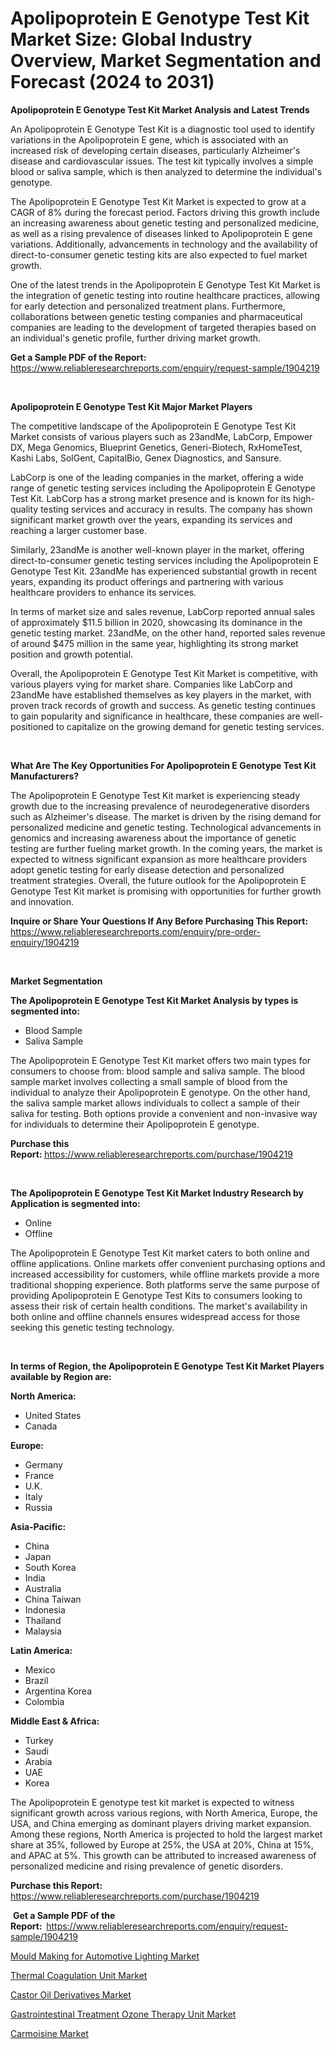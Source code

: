 <p><h1>Apolipoprotein E Genotype Test Kit Market Size: Global Industry Overview, Market Segmentation and Forecast (2024 to 2031)</h1></p><p><strong>Apolipoprotein E Genotype Test Kit Market Analysis and Latest Trends</strong></p>
<p><p>An Apolipoprotein E Genotype Test Kit is a diagnostic tool used to identify variations in the Apolipoprotein E gene, which is associated with an increased risk of developing certain diseases, particularly Alzheimer's disease and cardiovascular issues. The test kit typically involves a simple blood or saliva sample, which is then analyzed to determine the individual's genotype.</p><p>The Apolipoprotein E Genotype Test Kit Market is expected to grow at a CAGR of 8% during the forecast period. Factors driving this growth include an increasing awareness about genetic testing and personalized medicine, as well as a rising prevalence of diseases linked to Apolipoprotein E gene variations. Additionally, advancements in technology and the availability of direct-to-consumer genetic testing kits are also expected to fuel market growth.</p><p>One of the latest trends in the Apolipoprotein E Genotype Test Kit Market is the integration of genetic testing into routine healthcare practices, allowing for early detection and personalized treatment plans. Furthermore, collaborations between genetic testing companies and pharmaceutical companies are leading to the development of targeted therapies based on an individual's genetic profile, further driving market growth.</p></p>
<p><strong>Get a Sample PDF of the Report:&nbsp;</strong> <a href="https://www.reliableresearchreports.com/enquiry/request-sample/1904219">https://www.reliableresearchreports.com/enquiry/request-sample/1904219</a></p>
<p>&nbsp;</p>
<p><strong>Apolipoprotein E Genotype Test Kit Major Market Players</strong></p>
<p><p>The competitive landscape of the Apolipoprotein E Genotype Test Kit Market consists of various players such as 23andMe, LabCorp, Empower DX, Mega Genomics, Blueprint Genetics, Generi-Biotech, RxHomeTest, Kashi Labs, SolGent, CapitalBio, Genex Diagnostics, and Sansure.</p><p>LabCorp is one of the leading companies in the market, offering a wide range of genetic testing services including the Apolipoprotein E Genotype Test Kit. LabCorp has a strong market presence and is known for its high-quality testing services and accuracy in results. The company has shown significant market growth over the years, expanding its services and reaching a larger customer base.</p><p>Similarly, 23andMe is another well-known player in the market, offering direct-to-consumer genetic testing services including the Apolipoprotein E Genotype Test Kit. 23andMe has experienced substantial growth in recent years, expanding its product offerings and partnering with various healthcare providers to enhance its services.</p><p>In terms of market size and sales revenue, LabCorp reported annual sales of approximately $11.5 billion in 2020, showcasing its dominance in the genetic testing market. 23andMe, on the other hand, reported sales revenue of around $475 million in the same year, highlighting its strong market position and growth potential.</p><p>Overall, the Apolipoprotein E Genotype Test Kit Market is competitive, with various players vying for market share. Companies like LabCorp and 23andMe have established themselves as key players in the market, with proven track records of growth and success. As genetic testing continues to gain popularity and significance in healthcare, these companies are well-positioned to capitalize on the growing demand for genetic testing services.</p></p>
<p>&nbsp;</p>
<p><strong>What Are The Key Opportunities For Apolipoprotein E Genotype Test Kit Manufacturers?</strong></p>
<p><p>The Apolipoprotein E Genotype Test Kit market is experiencing steady growth due to the increasing prevalence of neurodegenerative disorders such as Alzheimer's disease. The market is driven by the rising demand for personalized medicine and genetic testing. Technological advancements in genomics and increasing awareness about the importance of genetic testing are further fueling market growth. In the coming years, the market is expected to witness significant expansion as more healthcare providers adopt genetic testing for early disease detection and personalized treatment strategies. Overall, the future outlook for the Apolipoprotein E Genotype Test Kit market is promising with opportunities for further growth and innovation.</p></p>
<p><strong>Inquire or Share Your Questions If Any Before Purchasing This Report:</strong> <a href="https://www.reliableresearchreports.com/enquiry/pre-order-enquiry/1904219">https://www.reliableresearchreports.com/enquiry/pre-order-enquiry/1904219</a></p>
<p>&nbsp;</p>
<p><strong>Market Segmentation</strong></p>
<p><strong>The Apolipoprotein E Genotype Test Kit Market Analysis by types is segmented into:</strong></p>
<p><ul><li>Blood Sample</li><li>Saliva Sample</li></ul></p>
<p><p>The Apolipoprotein E Genotype Test Kit market offers two main types for consumers to choose from: blood sample and saliva sample. The blood sample market involves collecting a small sample of blood from the individual to analyze their Apolipoprotein E genotype. On the other hand, the saliva sample market allows individuals to collect a sample of their saliva for testing. Both options provide a convenient and non-invasive way for individuals to determine their Apolipoprotein E genotype.</p></p>
<p><strong>Purchase this Report:&nbsp;</strong><a href="https://www.reliableresearchreports.com/purchase/1904219">https://www.reliableresearchreports.com/purchase/1904219</a></p>
<p>&nbsp;</p>
<p><strong>The Apolipoprotein E Genotype Test Kit Market Industry Research by Application is segmented into:</strong></p>
<p><ul><li>Online</li><li>Offline</li></ul></p>
<p><p>The Apolipoprotein E Genotype Test Kit market caters to both online and offline applications. Online markets offer convenient purchasing options and increased accessibility for customers, while offline markets provide a more traditional shopping experience. Both platforms serve the same purpose of providing Apolipoprotein E Genotype Test Kits to consumers looking to assess their risk of certain health conditions. The market's availability in both online and offline channels ensures widespread access for those seeking this genetic testing technology.</p></p>
<p>&nbsp;</p>
<p><strong>In terms of Region, the Apolipoprotein E Genotype Test Kit Market Players available by Region are:</strong></p>
<p>
    <p> <strong> North America: </strong>
        <ul>
            <li>United States</li>
            <li>Canada</li>
        </ul>
        </p> 
    <p> <strong> Europe: </strong>
        <ul>
            <li>Germany</li>
            <li>France</li>
            <li>U.K.</li>
            <li>Italy</li>
            <li>Russia</li>
        </ul>
        </p> 
    <p> <strong> Asia-Pacific: </strong>
        <ul>
            <li>China</li>
            <li>Japan</li>
            <li>South Korea</li>
            <li>India</li>
            <li>Australia</li>
            <li>China Taiwan</li>
            <li>Indonesia</li>
            <li>Thailand</li>
            <li>Malaysia</li>
        </ul>
        </p> 
    <p> <strong> Latin America: </strong>
        <ul>
            <li>Mexico</li>
            <li>Brazil</li>
            <li>Argentina Korea</li>
            <li>Colombia</li>
        </ul>
        </p> 
    <p> <strong> Middle East & Africa: </strong>
        <ul>
            <li>Turkey</li>
            <li>Saudi</li>
            <li>Arabia</li>
            <li>UAE</li>
            <li>Korea</li>
        </ul>
    </p>
    </p>
<p><p>The Apolipoprotein E genotype test kit market is expected to witness significant growth across various regions, with North America, Europe, the USA, and China emerging as dominant players driving market expansion. Among these regions, North America is projected to hold the largest market share at 35%, followed by Europe at 25%, the USA at 20%, China at 15%, and APAC at 5%. This growth can be attributed to increased awareness of personalized medicine and rising prevalence of genetic disorders.</p></p>
<p><strong>Purchase this Report: </strong><a href="https://www.reliableresearchreports.com/purchase/1904219">https://www.reliableresearchreports.com/purchase/1904219</a></p>
<p>&nbsp;<strong>Get a Sample PDF of the Report:&nbsp;&nbsp;</strong><a href="https://www.reliableresearchreports.com/enquiry/request-sample/1904219">https://www.reliableresearchreports.com/enquiry/request-sample/1904219</a></p>
<p><strong></strong></p>
<p><p><a href="https://metal-farmhouse-e95.notion.site/Mould-Making-for-Automotive-Lighting-Market-Size-Market-Trends-and-Growth-Outlook-forecasted-for-p-81dd4667ef7c458a8f2b3331fcbb9240">Mould Making for Automotive Lighting Market</a></p><p><a href="https://circular-yam-9b9.notion.site/Thermal-Coagulation-Unit-Market-Size-Growth-Outlook-from-2024-to-2031-projecting-at-Market-s-Trend-dd97a2a3b7c94cda8a9a77229a4c4a14">Thermal Coagulation Unit Market</a></p><p><a href="https://view.publitas.com/reportprime-1/castor-oil-derivatives-market-size-growing-and-forecasted-for-period-from-2024-2031-and-provides-complete-market-analysis-of-this-market/">Castor Oil Derivatives Market</a></p><p><a href="https://extreme-scabiosa-c81.notion.site/Gastrointestinal-Treatment-Ozone-Therapy-Unit-Market-Size-Market-Trends-and-Growth-Outlook-forecas-479c03fd2a9d4d37811a4dbef0c4c4ca">Gastrointestinal Treatment Ozone Therapy Unit Market</a></p><p><a href="https://view.publitas.com/reportprime-1/carmoisine-market-size-growing-and-forecasted-for-period-from-2024-2031-and-provides-complete-market-analysis-of-this-market/">Carmoisine Market</a></p></p>
